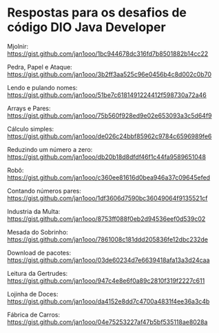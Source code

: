 # Respostas para os desafios de código DIO Java Developer

Mjolnir: https://gist.github.com/jan1ooo/1bc944678dc316fd7b8501882b14cc22

Pedra, Papel e Ataque: https://gist.github.com/jan1ooo/3b2ff3aa525c96e0456b4c8d002c0b70

Lendo e pulando nomes: https://gist.github.com/jan1ooo/51be7c6181491224412f598730a72a46

Arrays e Pares: https://gist.github.com/jan1ooo/75b560f928ed9e02e653093a3c5d64f9

Cálculo simples: https://gist.github.com/jan1ooo/de026c24bbf85962c9784c6596989fe6

Reduzindo um número a zero: https://gist.github.com/jan1ooo/db20b18d8dfdf46f1c44fa9589651048

Robô: https://gist.github.com/jan1ooo/c360ee81616d0bea946a37c09645efed

Contando números pares: https://gist.github.com/jan1ooo/1df3606d7590bc36049064f9135521cf

Industria da Multa: https://gist.github.com/jan1ooo/8753ff088f0eb2d94536eef0d539c02

Mesada do Sobrinho: https://gist.github.com/jan1ooo/7861008c181ddd205836fe12dbc232de

Download de pacotes: https://gist.github.com/jan1ooo/03de60234d7e6639418afa13a3d24caa

Leitura da Gertrudes: https://gist.github.com/jan1ooo/947c4e8e6f0a89c2810f319f2227c611

Lojinha de Doces: https://gist.github.com/jan1ooo/da4152e8dd7c4700a4831f4ee36a3c4b

Fábrica de Carros: https://gist.github.com/jan1ooo/04e75253227af47b5bf535118ae8028a

